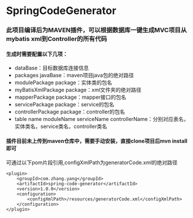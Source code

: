 # SpringCodeGenerator
### 此项目编译后为MAVEN插件，可以根据数据库一键生成MVC项目从mybatis xml到Controller的所有代码
#### 生成时需要配置以下几项：
- dataBase：目标数据库连接信息
- packages javaBase：maven项目java包的绝对路径
- modulePackage package：实体类的包名
- myBatisXmlPackage package：xml文件夹的绝对路径
- mapperPackage package：mapper接口的包名
- servicePackage package：service的包名
- controllerPackage package：controller的包名
- table name moduleName serviceName controllerName：分别对应表名，实体类名，service类名，controller类名
#### 插件目前未上传到maven仓库中，需要手动安装，直接clone项目后mvn install即可
可通过以下pom片段引用,configXmlPath为generatorCode.xml的绝对路径
```
<plugin>
    <groupId>com.zhang.yang</groupId>
    <artifactId>spring-code-generator</artifactId>
    <version>1.0.0</version>
    <configuration>
        <configXmlPath>/resources/generatorCode.xml</configXmlPath>
    </configuration>
</plugin>
```
